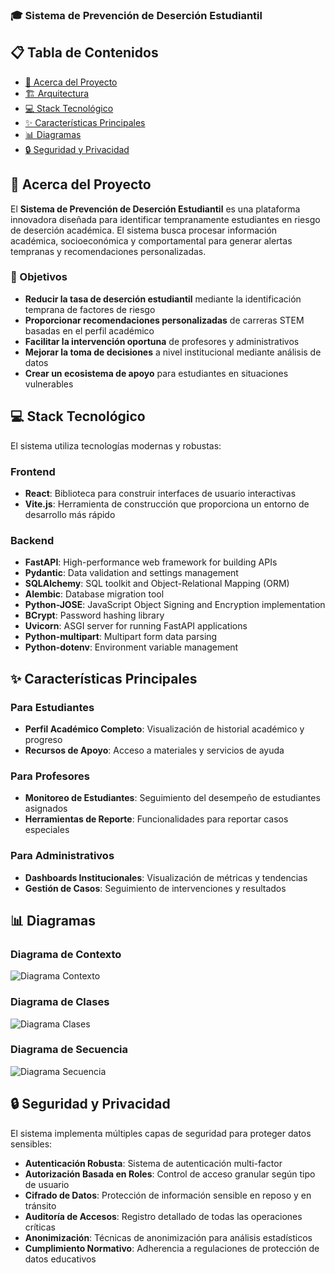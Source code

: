### 🎓 Sistema de Prevención de Deserción Estudiantil

## 📋 Tabla de Contenidos

- [🚀 Acerca del Proyecto](#-acerca-del-proyecto)
- [🏗️ Arquitectura](#%EF%B8%8F-arquitectura)
- [💻 Stack Tecnológico](#-stack-tecnológico)
- [✨ Características Principales](#-características-principales)
- [📊 Diagramas](#-diagramas)
- [🔒 Seguridad y Privacidad](#-seguridad-y-privacidad)

## 🚀 Acerca del Proyecto

El **Sistema de Prevención de Deserción Estudiantil** es una plataforma innovadora diseñada para identificar tempranamente estudiantes en riesgo de deserción académica. El sistema busca procesar información académica, socioeconómica y comportamental para generar alertas tempranas y recomendaciones personalizadas.

### 🎯 Objetivos

- **Reducir la tasa de deserción estudiantil** mediante la identificación temprana de factores de riesgo
- **Proporcionar recomendaciones personalizadas** de carreras STEM basadas en el perfil académico
- **Facilitar la intervención oportuna** de profesores y administrativos
- **Mejorar la toma de decisiones** a nivel institucional mediante análisis de datos
- **Crear un ecosistema de apoyo** para estudiantes en situaciones vulnerables

## 💻 Stack Tecnológico

El sistema utiliza tecnologías modernas y robustas:

### Frontend

- **React**: Biblioteca para construir interfaces de usuario interactivas
- **Vite.js**: Herramienta de construcción que proporciona un entorno de desarrollo más rápido


### Backend

- **FastAPI**: High-performance web framework for building APIs
- **Pydantic**:	Data validation and settings management
- **SQLAlchemy**:	SQL toolkit and Object-Relational Mapping (ORM)
- **Alembic**:	Database migration tool
- **Python-JOSE**: JavaScript Object Signing and Encryption implementation
- **BCrypt**:	Password hashing library
- **Uvicorn**: ASGI server for running FastAPI applications
- **Python-multipart**:	Multipart form data parsing
- **Python-dotenv**: Environment variable management

## ✨ Características Principales

### Para Estudiantes

- **Perfil Académico Completo**: Visualización de historial académico y progreso
- **Recursos de Apoyo**: Acceso a materiales y servicios de ayuda


### Para Profesores

- **Monitoreo de Estudiantes**: Seguimiento del desempeño de estudiantes asignados
- **Herramientas de Reporte**: Funcionalidades para reportar casos especiales


### Para Administrativos

- **Dashboards Institucionales**: Visualización de métricas y tendencias
- **Gestión de Casos**: Seguimiento de intervenciones y resultados


## 📊 Diagramas

### Diagrama de Contexto

![Diagrama Contexto](https://github.com/user-attachments/assets/02741530-1059-4d14-baa8-bc27f2e8ea1e)




### Diagrama de Clases

![Diagrama Clases](https://github.com/user-attachments/assets/c5ab61d0-b68f-4682-95d4-5c9eeb244fcc)


### Diagrama de Secuencia


![Diagrama Secuencia](https://github.com/user-attachments/assets/6ef8dbcc-d9f2-4961-8215-dcc12a97e35f)



## 🔒 Seguridad y Privacidad

El sistema implementa múltiples capas de seguridad para proteger datos sensibles:

- **Autenticación Robusta**: Sistema de autenticación multi-factor
- **Autorización Basada en Roles**: Control de acceso granular según tipo de usuario
- **Cifrado de Datos**: Protección de información sensible en reposo y en tránsito
- **Auditoría de Accesos**: Registro detallado de todas las operaciones críticas
- **Anonimización**: Técnicas de anonimización para análisis estadísticos
- **Cumplimiento Normativo**: Adherencia a regulaciones de protección de datos educativos

